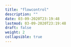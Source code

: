 ```yaml
---
title: "flowcontrol"
description: ""
date: 03-09-2020T23:19:48
lastmod: 03-09-2020T23:19:48
draft: false
weight: 2
collapsible: true
---
```


                                                